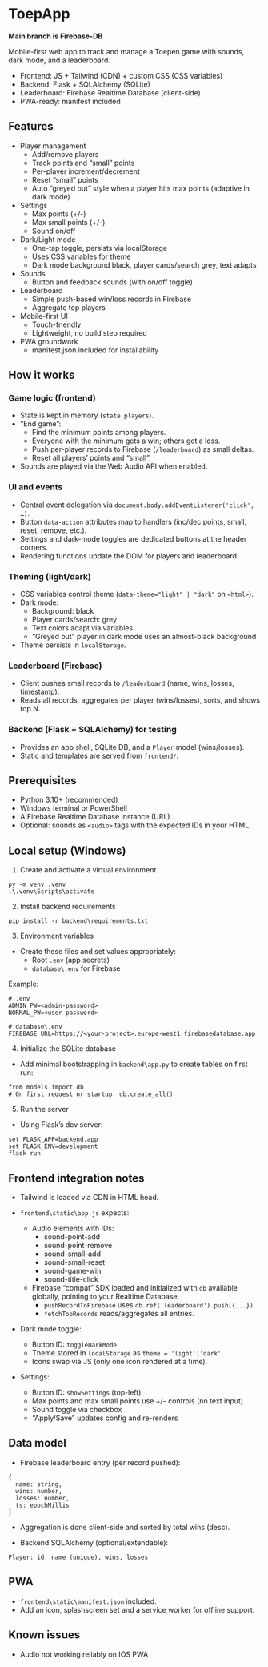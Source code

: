 # ToepApp

**Main branch is Firebase-DB** 

Mobile-first web app to track and manage a Toepen game with sounds, dark mode, and a leaderboard.

- Frontend: JS + Tailwind (CDN) + custom CSS (CSS variables)
- Backend: Flask + SQLAlchemy (SQLite)
- Leaderboard: Firebase Realtime Database (client-side)
- PWA-ready: manifest included


## Features

- Player management
  - Add/remove players
  - Track points and “small” points
  - Per-player increment/decrement
  - Reset “small” points
  - Auto “greyed out” style when a player hits max points (adaptive in dark mode)
- Settings 
  - Max points (+/-)
  - Max small points (+/-)
  - Sound on/off
- Dark/Light mode 
  - One-tap toggle, persists via localStorage
  - Uses CSS variables for theme
  - Dark mode background black, player cards/search grey, text adapts
- Sounds
  - Button and feedback sounds (with on/off toggle)
- Leaderboard
  - Simple push-based win/loss records in Firebase
  - Aggregate top players
- Mobile-first UI
  - Touch-friendly
  - Lightweight, no build step required
- PWA groundwork
  - manifest.json included for installability

## How it works

### Game logic (frontend)
- State is kept in memory (`state.players`).
- “End game”:
  - Find the minimum points among players.
  - Everyone with the minimum gets a win; others get a loss.
  - Push per-player records to Firebase (`/leaderboard`) as small deltas.
  - Reset all players’ points and “small”.
- Sounds are played via the Web Audio API when enabled.

### UI and events
- Central event delegation via `document.body.addEventListener('click', …)`.
- Button `data-action` attributes map to handlers (inc/dec points, small, reset, remove, etc.).
- Settings and dark-mode toggles are dedicated buttons at the header corners.
- Rendering functions update the DOM for players and leaderboard.

### Theming (light/dark)
- CSS variables control theme (`data-theme="light" | "dark"` on `<html>`).
- Dark mode:
  - Background: black
  - Player cards/search: grey
  - Text colors adapt via variables
  - “Greyed out” player in dark mode uses an almost-black background
- Theme persists in `localStorage`.

### Leaderboard (Firebase)
- Client pushes small records to `/leaderboard` (name, wins, losses, timestamp).
- Reads all records, aggregates per player (wins/losses), sorts, and shows top N.

### Backend (Flask + SQLAlchemy) for testing
- Provides an app shell, SQLite DB, and a `Player` model (wins/losses).
- Static and templates are served from `frontend/`.


## Prerequisites

- Python 3.10+ (recommended)
- Windows terminal or PowerShell
- A Firebase Realtime Database instance (URL)
- Optional: sounds as `<audio>` tags with the expected IDs in your HTML

## Local setup (Windows)

1) Create and activate a virtual environment
```
py -m venv .venv
.\.venv\Scripts\activate
```

2) Install backend requirements
```
pip install -r backend\requirements.txt
```

3) Environment variables
- Create these files and set values appropriately:
  - Root `.env` (app secrets)
  - `database\.env` for Firebase

Example:
```
# .env
ADMIN_PW=<admin-password>
NORMAL_PW=<user-password>
```

```
# database\.env
FIREBASE_URL=https://<your-project>.europe-west1.firebasedatabase.app
```

4) Initialize the SQLite database
- Add minimal bootstrapping in `backend\app.py` to create tables on first run:
```
from models import db
# On first request or startup: db.create_all()
```

5) Run the server
- Using Flask’s dev server:
```
set FLASK_APP=backend.app
set FLASK_ENV=development
flask run
```


## Frontend integration notes

- Tailwind is loaded via CDN in HTML head.
- `frontend\static\app.js` expects:
  - Audio elements with IDs:
    - sound-point-add
    - sound-point-remove
    - sound-small-add
    - sound-small-reset
    - sound-game-win
    - sound-title-click
  - Firebase “compat” SDK loaded and initialized with `db` available globally, pointing to your Realtime Database.
    - `pushRecordToFirebase` uses `db.ref('leaderboard').push({...})`.
    - `fetchTopRecords` reads/aggregates all entries.

- Dark mode toggle:
  - Button ID: `toggleDarkMode`
  - Theme stored in `localStorage` as `theme = 'light'|'dark'`
  - Icons swap via JS (only one icon rendered at a time).

- Settings:
  - Button ID: `showSettings` (top-left)
  - Max points and max small points use +/- controls (no text input)
  - Sound toggle via checkbox
  - “Apply/Save” updates config and re-renders



## Data model

- Firebase leaderboard entry (per record pushed):
```
{
  name: string,
  wins: number,
  losses: number,
  ts: epochMillis
}
```

- Aggregation is done client-side and sorted by total wins (desc).

- Backend SQLAlchemy (optional/extendable):
```
Player: id, name (unique), wins, losses
```


## PWA

- `frontend\static\manifest.json` included.
- Add an icon, splashscreen set and  a service worker for offline support.


## Known issues
  - Audio not working reliably on IOS PWA 

